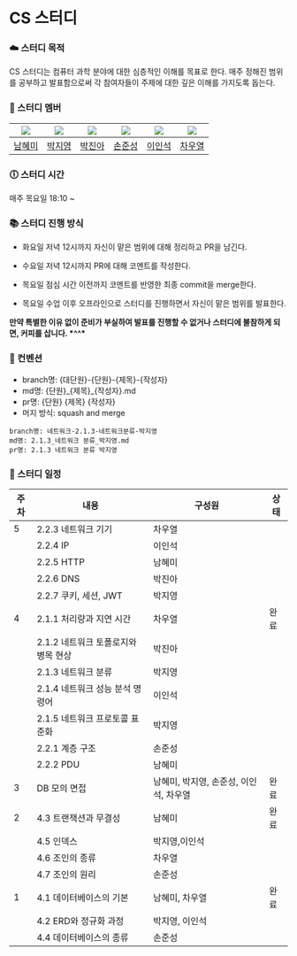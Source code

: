 # CS 스터디

### :cloud: 스터디 목적

CS 스터디는 컴퓨터 과학 분야에 대한 심층적인 이해를 목표로 한다. 매주 정해진 범위를 공부하고 발표함으로써 각 참여자들이 주제에 대한 깊은 이해를 가지도록 돕는다.

### :frog: 스터디 멤버

| <img src="https://github.com/namhyemi.png"> | <img src="https://github.com/parkyolo.png" > | <img src="https://github.com/dev-hamster.png"> | <img src="https://github.com/devjun20.png"> | <img src="https://github.com/insukL.png"> | <img src="https://github.com/dtdtdz.png"> |
| :--------------------------------------------------------------------: | :------------------------------------------------------------------: | :---------------------------------------------------------------------: | :-------------------------------------------------------------------: | :---------------------------------------------------------------------: | :-------------------------------------------------------------------: |
|[남혜미](https://github.com/namhyemi)|[박지영](https://github.com/parkyolo)|[박진아](https://github.com/dev-hamster)|[손준성](https://github.com/devjun20)|[이인석](https://github.com/insukL)|[차우열](https://github.com/dtdtdz)|


### :clock6: 스터디 시간

매주 목요일 18:10 ~

### :books: 스터디 진행 방식

- 화요일 저녁 12시까지 자신이 맡은 범위에 대해 정리하고 PR을 남긴다.

- 수요일 저녁 12시까지 PR에 대해 코멘트를 작성한다.

- 목요일 점심 시간 이전까지 코멘트를 반영한 최종 commit을 merge한다.

- 목요일 수업 이후 오프라인으로 스터디를 진행하면서 자신이 맡은 범위를 발표한다.

**만약 특별한 이유 없이 준비가 부실하여 발표를 진행할 수 없거나 스터디에 불참하게 되면, 커피를 삽니다. &#42;^^&#42;**

### :hammer: 컨벤션

- branch명: {대단원}-{단원}-{제목}-{작성자}
- md명: {단원}\_{제목}_{작성자}.md
- pr명: {단원} {제목} {작성자}
- 머지 방식: squash and merge
```
branch명: 네트워크-2.1.3-네트워크분류-박지영
md명: 2.1.3_네트워크 분류_박지영.md
pr명: 2.1.3 네트워크 분류 박지영
```


### :date: 스터디 일정

| 주차  | 내용 | 구성원  | 상태 |
| ----  | ---- | ----  | ---- |
| 5 | 2.2.3 네트워크 기기 | 차우열 |  |
|  | 2.2.4 IP | 이인석 |  |
|  | 2.2.5 HTTP | 남혜미 |  |
|  | 2.2.6 DNS | 박진아 |  |
|  | 2.2.7 쿠키, 세션, JWT | 박지영 |  |
| 4 | 2.1.1 처리량과 지연 시간 | 차우열 | 완료 |
|  | 2.1.2 네트워크 토폴로지와 병목 현상 | 박진아  |  |
|  | 2.1.3 네트워크 분류 | 박지영 |  |
|  | 2.1.4 네트워크 성능 분석 명령어 | 이인석 |  |
|  | 2.1.5 네트워크 프로토콜 표준화 | 박지영 |  |
|  | 2.2.1 계층 구조 | 손준성 |  |
|  | 2.2.2 PDU | 남혜미 |  |
| 3 | DB 모의 면접 | 남혜미, 박지영, 손준성, 이인석, 차우열 | 완료 |
| 2 | 4.3 트랜잭션과 무결성 | 남혜미 | 완료 |
|  | 4.5 인덱스 | 박지영,이인석  |  |
|  | 4.6 조인의 종류 | 차우열 |  |
|  | 4.7 조인의 원리 | 손준성 |  |
| 1 | 4.1 데이터베이스의 기본 | 남혜미, 차우열 | 완료 |
|  | 4.2 ERD와 정규화 과정 | 박지영, 이인석 |  |
|  | 4.4 데이터베이스의 종류 | 손준성 |  |
